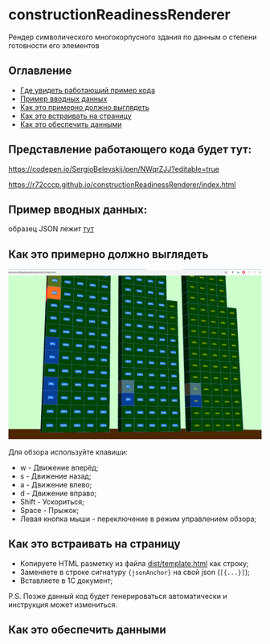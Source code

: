 # constructionReadinessRenderer

Рендер символического многокорпусного здания по данным о степени готовности его элементов

## Оглавление

  * [Где увидеть работающий пример кода](#prototype_example)
  * [Пример вводных данных](#data_example)
  * [Как это примерно должно выглядеть](#visualization_example)
  * [Как это встраивать на страницу](#embedding_example)
  * [Как это обеспечить данными](#data_flow_example)

## <a name="prototype_example">Представление работающего кода будет тут:</a>

https://codepen.io/SergioBelevskij/pen/NWqrZJJ?editable=true

https://r72cccp.github.io/constructionReadinessRenderer/index.html

## <a name="data_example">Пример вводных данных:</a>

  образец JSON лежит [тут](./guide/jsonExample.md)

## <a name="visualization_example">Как это примерно должно выглядеть</a>

![Примерный вид отображения данных](./guide/images/overview.png)

Для обзора используйте клавиши:

  * w - Движение вперёд;
  * s - Движение назад;
  * a - Движение влево;
  * d - Движение вправо;
  * Shift - Ускориться;
  * Space - Прыжок;
  * Левая кнопка мыши - переключение в режим управлением обзора;


## <a name="embedding_example">Как это встраивать на страницу</a>

  * Копируете HTML разметку из файла [dist/template.html](./dist/template.html) как строку;
  * Заменяете в строке сигнатуру `{jsonAnchor}` на свой json (`[{...}]`);
  * Вставляете в 1С документ;

  P.S. Позже данный код будет генерироваться автоматически и инструкция может измениться.

## <a name="data_flow_example">Как это обеспечить данными</a>
